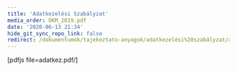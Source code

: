 ```yaml
---
title: 'Adatkezelési Szabályzat'
media_order: OKM_2019.pdf
date: '2020-06-13 21:34'
hide_git_sync_repo_link: false
redirect: /dokumentumok/tajekoztato-anyagok/adatkezelési%20szabályzat/adatkez.pdf
---
```


[pdfjs file=adatkez.pdf/]